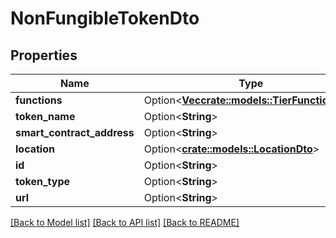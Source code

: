 # NonFungibleTokenDto

## Properties

Name | Type | Description | Notes
------------ | ------------- | ------------- | -------------
**functions** | Option<[**Vec<crate::models::TierFunctionDto>**](TierFunctionDTO.md)> |  | [optional]
**token_name** | Option<**String**> |  | [optional]
**smart_contract_address** | Option<**String**> |  | [optional]
**location** | Option<[**crate::models::LocationDto**](LocationDTO.md)> |  | [optional]
**id** | Option<**String**> |  | [optional]
**token_type** | Option<**String**> |  | [optional]
**url** | Option<**String**> |  | [optional]

[[Back to Model list]](../README.md#documentation-for-models) [[Back to API list]](../README.md#documentation-for-api-endpoints) [[Back to README]](../README.md)



